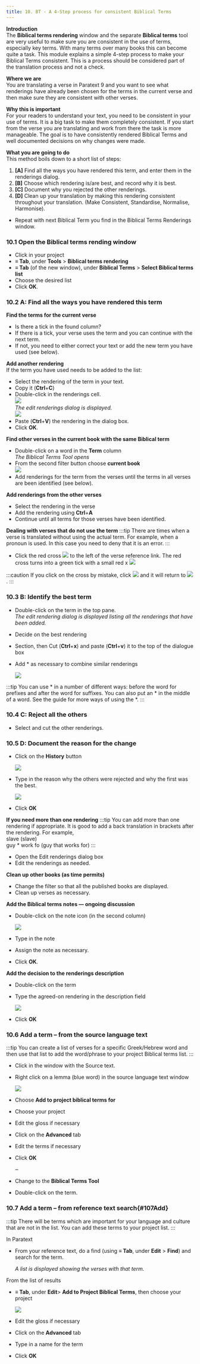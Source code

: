 ```yaml
---
title: 10. BT - A 4-Step process for consistent Biblical Terms
---
```

**Introduction**  
The **Biblical terms rendering** window and the separate **Biblical terms** tool are very useful to make sure you are consistent in the use of terms, especially key terms. With many terms over many books this can become quite a task. This module explains a simple 4-step process to make your Biblical Terms consistent. This is a process should be considered part of the translation process and not a check.

**Where we are**  
You are translating a verse in Paratext 9 and you want to see what renderings have already been chosen for the terms in the current verse and then make sure they are consistent with other verses.

**Why this is important**  
For your readers to understand your text, you need to be consistent in your use of terms. It is a big task to make them completely consistent. If you start from the verse you are translating and work from there the task is more manageable. The goal is to have consistently rendered Biblical Terms and well documented decisions on why changes were made.

**What you are going to do**  
This method boils down to a short list of steps:  
1.  **[A]** Find all the ways you have rendered this term, and enter them in the renderings dialog.
2.  **[B]** Choose which rendering is/are best, and record why it is best.
3.  **[C]** Document why you rejected the other renderings.
4.  **[D]** Clean up your translation by making this rendering consistent throughout your translation. (Make Consistent, Standardise, Normalise, Harmonise).
-   Repeat with next Biblical Term you find in the Biblical Terms Renderings window.

### 10.1 Open the Biblical terms rending window

-   Click in your project
-   **≡ Tab**, under **Tools** \> **Biblical terms rendering**
-   **≡ Tab** (of the new window), under **Biblical Terms** \> **Select Biblical terms list**
-   Choose the desired list
-   Click **OK**.

### 10.2 A: Find all the ways you have rendered this term

**Find the terms for the current verse**  
-   Is there a tick in the found column?
-   If there is a tick, your verse uses the term and you can continue with the next term.
-   If not, you need to either correct your text or add the new term you have used (see below).

**Add another rendering**  
If the term you have used needs to be added to the list:  
-   Select the rendering of the term in your text.
-   Copy it (**Ctrl**+**C**)
-   Double-click in the renderings cell.  
    ![](../media/c1b3082c57252d5915b78401317ef216.png)  
    *The edit renderings dialog is displayed.*  
    ![](../media/da1c9a95cc6915cd49918a7a4057de5d.png)  
-   Paste (**Ctrl**+**V**) the rendering in the dialog box.
-   Click **OK**.

**Find other verses in the current book with the same Biblical term**  
-   Double-click on a word in the **Term** column  
    *The Biblical Terms Tool opens*
-   From the second filter button choose **current book**  
    ![](../media/da02438eefaf033ca374fea5de6ce726.png)  
-   Add renderings for the term from the verses until the terms in all verses are been identified (see below).

**Add renderings from the other verses**  
-   Select the rendering in the verse
-   Add the rendering using **Ctrl**+**A**
-   Continue until all terms for those verses have been identified.

**Dealing with verses that do not use the term** 
:::tip
There are times when a verse is translated without using the actual term. For example, when a pronoun is used. In this case you need to deny that it is an error.
:::
-   Click the red cross ![](../media/d2b0c7085089d46864b055b505a45c4c.png) to the left of the verse reference link. The red cross turns into a green tick with a small red x ![](../media/c0ca01f9c039fbd52e02913fb69657db.png)

:::caution
If you click on the cross by mistake, click ![](../media/c0ca01f9c039fbd52e02913fb69657db.png) and it will return to ![](../media/d2b0c7085089d46864b055b505a45c4c.png).
:::

### 10.3 B: Identify the best term

-   Double-click on the term in the top pane.  
    *The edit rendering dialog is displayed listing all the renderings that have been added.*

-   Decide on the best rendering
-   Section, then Cut (**Ctrl**+**x**) and paste (**Ctrl**+**v**) it to the top of the dialogue box
-   Add \* as necessary to combine similar renderings

    ![](../media/a98f3b28bc8ff39c8c8ccd3cef761661.png)

:::tip
You can use \* in a number of different ways: before the word for prefixes and after the word for suffixes. You can also put an \* in the middle of a word. See the guide for more ways of using the \*.
:::

### 10.4 C: Reject all the others

-   Select and cut the other renderings.

### 10.5 D: Document the reason for the change

-   Click on the **History** button

    ![](../media/fa8bae7f098d4e04b3306f20bd20b13d.png)

-   Type in the reason why the others were rejected and why the first was the best.

    ![](../media/753eda8dd1e36871d0bfca14248af8ae.png)

-   Click **OK**

**If you need more than one rendering**
:::tip
You can add more than one rendering if appropriate. It is good to add a back translation in brackets after the rendering. For example,  
slave (slave)  
guy \* work fo (guy that works for)
:::
-   Open the Edit renderings dialog box
-   Edit the renderings as needed.

**Clean up other books (as time permits)**  
-   Change the filter so that all the published books are displayed.
-   Clean up verses as necessary.

**Add the Biblical terms notes — ongoing discussion**  
-   Double-click on the note icon (in the second column)

    ![](../media/51c5e8ecfa218a417cdb76475f728631.png)

-   Type in the note
-   Assign the note as necessary.
-   Click **OK**.

**Add the decision to the renderings description**  
-   Double-click on the term
-   Type the agreed-on rendering in the description field

    ![](../media/199b1f14909613001806905e8cf854f3.png)

-   Click **OK**

### 10.6 Add a term – from the source language text

:::tip
You can create a list of verses for a specific Greek/Hebrew word and then use that list to add the word/phrase to your project Biblical terms list.
:::

-   Click in the window with the Source text.
-   Right click on a lemma (blue word) in the source language text window

    ![](../media/bd03b2d0b2328be29322a4a84d8cb19f.png)

-   Choose **Add to project biblical terms for**
-   Choose your project
-   Edit the gloss if necessary
-   Click on the **Advanced** tab
-   Edit the terms if necessary
-   Click **OK**

    ‒

-   Change to the **Biblical Terms Tool**
-   Double-click on the term.

### 10.7 Add a term – from reference text search{#107Add}

:::tip
There will be terms which are important for your language and culture that are not in the list. You can add these terms to your project list.
:::

In Paratext

-   From your reference text, do a find (using **≡ Tab**, under **Edit** \> **Find**) and search for the term.

    *A list is displayed showing the verses with that term.*

From the list of results

-   **≡ Tab**, under **Edit**\> **Add to Project Biblical Terms**, then choose your project

    ![](../media/a46c4e8134d253ebeb6323814d69059f.png)

-   Edit the gloss if necessary
-   Click on the **Advanced** tab
-   Type in a name for the term
-   Click **OK**
